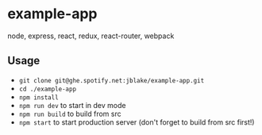 # example-app
node, express, react, redux, react-router, webpack

## Usage
- ```git clone git@ghe.spotify.net:jblake/example-app.git```
- ```cd ./example-app```
- ```npm install```
- ```npm run dev``` to start in dev mode
- ```npm run build``` to build from src
- ```npm start``` to start production server (don't forget to build from src first!)
